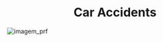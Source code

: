 <h1 align="center"> Car Accidents </h1>

![imagem_prf](~/Downloads/acidente-de-via-com-carros-esmagados.jpg)
